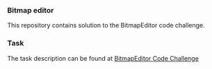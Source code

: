 ### Bitmap editor
This repository contains solution to the BitmapEditor code challenge.

### Task
The task description can be found at [BitmapEditor Code Challenge](https://docs.google.com/document/d/1T3UiCgZNzPPPuXDB_Y_nIgA_-Ym96yeOJbBwb8cnnp4/edit#)
